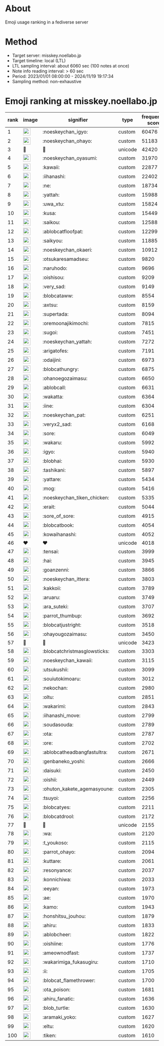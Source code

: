 # About
Emoji usage ranking in a fediverse server

# Method
- Target server: misskey.noellabo.jp
- Target timeline: local (LTL)
- LTL sampling interval: about 6060 sec (100 notes at once)
- Note info reading interval: > 60 sec
- Period: 2023/01/01 08:00:00 - 2024/11/19 19:17:34 
- Sampling method: non-exhaustive

# Emoji ranking at misskey.noellabo.jp

|rank|image|signifier|type|frequency score|
|----|----|----|----|----|
|1|<img height="24" src="https://misskey.noellabo.jp/emoji/noeskeychan_igyo.webp">|:noeskeychan_igyo:|custom|60476|
|2|<img height="24" src="https://misskey.noellabo.jp/emoji/noeskeychan_ohayo.webp">|:noeskeychan_ohayo:|custom|51183|
|3|🎉|🎉|unicode|42420|
|4|<img height="24" src="https://misskey.noellabo.jp/emoji/noeskeychan_oyasumi.webp">|:noeskeychan_oyasumi:|custom|31970|
|5|<img height="24" src="https://misskey.noellabo.jp/emoji/kawaii.webp">|:kawaii:|custom|22877|
|6|<img height="24" src="https://misskey.noellabo.jp/emoji/iihanashi.webp">|:iihanashi:|custom|22402|
|7|<img height="24" src="https://misskey.noellabo.jp/emoji/ne.webp">|:ne:|custom|18734|
|8|<img height="24" src="https://misskey.noellabo.jp/emoji/yattah.webp">|:yattah:|custom|15988|
|9|<img height="24" src="https://misskey.noellabo.jp/emoji/uwa_xtu.webp">|:uwa_xtu:|custom|15824|
|10|<img height="24" src="https://misskey.noellabo.jp/emoji/kusa.webp">|:kusa:|custom|15449|
|11|<img height="24" src="https://misskey.noellabo.jp/emoji/saikou.webp">|:saikou:|custom|12588|
|12|<img height="24" src="https://misskey.noellabo.jp/emoji/ablobcatfloofpat.webp">|:ablobcatfloofpat:|custom|12299|
|13|<img height="24" src="https://misskey.noellabo.jp/emoji/saikyou.webp">|:saikyou:|custom|11885|
|14|<img height="24" src="https://misskey.noellabo.jp/emoji/noeskeychan_okaeri.webp">|:noeskeychan_okaeri:|custom|10912|
|15|<img height="24" src="https://misskey.noellabo.jp/emoji/otsukaresamadseu.webp">|:otsukaresamadseu:|custom|9820|
|16|<img height="24" src="https://misskey.noellabo.jp/emoji/naruhodo.webp">|:naruhodo:|custom|9696|
|17|<img height="24" src="https://misskey.noellabo.jp/emoji/oishisou.webp">|:oishisou:|custom|9209|
|18|<img height="24" src="https://misskey.noellabo.jp/emoji/very_sad.webp">|:very_sad:|custom|9149|
|19|<img height="24" src="https://misskey.noellabo.jp/emoji/blobcataww.webp">|:blobcataww:|custom|8554|
|20|<img height="24" src="https://misskey.noellabo.jp/emoji/axtsu.webp">|:axtsu:|custom|8159|
|21|<img height="24" src="https://misskey.noellabo.jp/emoji/supertada.webp">|:supertada:|custom|8094|
|22|<img height="24" src="https://misskey.noellabo.jp/emoji/oremoonajikimochi.webp">|:oremoonajikimochi:|custom|7815|
|23|<img height="24" src="https://misskey.noellabo.jp/emoji/sugoi.webp">|:sugoi:|custom|7451|
|24|<img height="24" src="https://misskey.noellabo.jp/emoji/noeskeychan_yattah.webp">|:noeskeychan_yattah:|custom|7272|
|25|<img height="24" src="https://misskey.noellabo.jp/emoji/arigatofes.webp">|:arigatofes:|custom|7191|
|26|<img height="24" src="https://misskey.noellabo.jp/emoji/odaijini.webp">|:odaijini:|custom|6973|
|27|<img height="24" src="https://misskey.noellabo.jp/emoji/blobcathungry.webp">|:blobcathungry:|custom|6875|
|28|<img height="24" src="https://misskey.noellabo.jp/emoji/ohanoegozaimasu.webp">|:ohanoegozaimasu:|custom|6650|
|29|<img height="24" src="https://misskey.noellabo.jp/emoji/ablobcall.webp">|:ablobcall:|custom|6631|
|30|<img height="24" src="https://misskey.noellabo.jp/emoji/wakatta.webp">|:wakatta:|custom|6364|
|31|<img height="24" src="https://misskey.noellabo.jp/emoji/iine.webp">|:iine:|custom|6304|
|32|<img height="24" src="https://misskey.noellabo.jp/emoji/noeskeychan_pat.webp">|:noeskeychan_pat:|custom|6251|
|33|<img height="24" src="https://misskey.noellabo.jp/emoji/veryx2_sad.webp">|:veryx2_sad:|custom|6168|
|34|<img height="24" src="https://misskey.noellabo.jp/emoji/sore.webp">|:sore:|custom|6049|
|35|<img height="24" src="https://misskey.noellabo.jp/emoji/wakaru.webp">|:wakaru:|custom|5992|
|36|<img height="24" src="https://misskey.noellabo.jp/emoji/igyo.webp">|:igyo:|custom|5940|
|37|<img height="24" src="https://misskey.noellabo.jp/emoji/blobhai.webp">|:blobhai:|custom|5930|
|38|<img height="24" src="https://misskey.noellabo.jp/emoji/tashikani.webp">|:tashikani:|custom|5897|
|39|<img height="24" src="https://misskey.noellabo.jp/emoji/yattare.webp">|:yattare:|custom|5434|
|40|<img height="24" src="https://misskey.noellabo.jp/emoji/mog.webp">|:mog:|custom|5416|
|41|<img height="24" src="https://misskey.noellabo.jp/emoji/noeskeychan_tiken_chicken.webp">|:noeskeychan_tiken_chicken:|custom|5335|
|42|<img height="24" src="https://misskey.noellabo.jp/emoji/erait.webp">|:erait:|custom|5044|
|43|<img height="24" src="https://misskey.noellabo.jp/emoji/sore_of_sore.webp">|:sore_of_sore:|custom|4915|
|44|<img height="24" src="https://misskey.noellabo.jp/emoji/blobcatbook.webp">|:blobcatbook:|custom|4054|
|45|<img height="24" src="https://misskey.noellabo.jp/emoji/kowaihanashi.webp">|:kowaihanashi:|custom|4052|
|46|❤|❤|unicode|4018|
|47|<img height="24" src="https://misskey.noellabo.jp/emoji/tensai.webp">|:tensai:|custom|3999|
|48|<img height="24" src="https://misskey.noellabo.jp/emoji/hai.webp">|:hai:|custom|3945|
|49|<img height="24" src="https://misskey.noellabo.jp/emoji/goanzenni.webp">|:goanzenni:|custom|3866|
|50|<img height="24" src="https://misskey.noellabo.jp/emoji/noeskeychan_ittera.webp">|:noeskeychan_ittera:|custom|3803|
|51|<img height="24" src="https://misskey.noellabo.jp/emoji/kakkoii.webp">|:kakkoii:|custom|3789|
|52|<img height="24" src="https://misskey.noellabo.jp/emoji/aruaru.webp">|:aruaru:|custom|3749|
|53|<img height="24" src="https://misskey.noellabo.jp/emoji/ara_suteki.webp">|:ara_suteki:|custom|3707|
|54|<img height="24" src="https://misskey.noellabo.jp/emoji/parrot_thumbup.webp">|:parrot_thumbup:|custom|3692|
|55|<img height="24" src="https://misskey.noellabo.jp/emoji/blobcatjustright.webp">|:blobcatjustright:|custom|3518|
|56|<img height="24" src="https://misskey.noellabo.jp/emoji/ohayougozaimasu.webp">|:ohayougozaimasu:|custom|3450|
|57|🍗|🍗|unicode|3423|
|58|<img height="24" src="https://misskey.noellabo.jp/emoji/blobcatchristmasglowsticks.webp">|:blobcatchristmasglowsticks:|custom|3303|
|59|<img height="24" src="https://misskey.noellabo.jp/emoji/noeskeychan_kawaii.webp">|:noeskeychan_kawaii:|custom|3115|
|60|<img height="24" src="https://misskey.noellabo.jp/emoji/utsukushii.webp">|:utsukushii:|custom|3099|
|61|<img height="24" src="https://misskey.noellabo.jp/emoji/souiutokimoaru.webp">|:souiutokimoaru:|custom|3012|
|62|<img height="24" src="https://misskey.noellabo.jp/emoji/nekochan.webp">|:nekochan:|custom|2980|
|63|<img height="24" src="https://misskey.noellabo.jp/emoji/oltu.webp">|:oltu:|custom|2851|
|64|<img height="24" src="https://misskey.noellabo.jp/emoji/wakarimi.webp">|:wakarimi:|custom|2843|
|65|<img height="24" src="https://misskey.noellabo.jp/emoji/iihanashi_move.webp">|:iihanashi_move:|custom|2799|
|66|<img height="24" src="https://misskey.noellabo.jp/emoji/soudasouda.webp">|:soudasouda:|custom|2789|
|67|<img height="24" src="https://misskey.noellabo.jp/emoji/ota.webp">|:ota:|custom|2787|
|68|<img height="24" src="https://misskey.noellabo.jp/emoji/ore.webp">|:ore:|custom|2702|
|69|<img height="24" src="https://misskey.noellabo.jp/emoji/ablobcatheadbangfastultra.webp">|:ablobcatheadbangfastultra:|custom|2671|
|70|<img height="24" src="https://misskey.noellabo.jp/emoji/genbaneko_yoshi.webp">|:genbaneko_yoshi:|custom|2666|
|71|<img height="24" src="https://misskey.noellabo.jp/emoji/daisuki.webp">|:daisuki:|custom|2450|
|72|<img height="24" src="https://misskey.noellabo.jp/emoji/oishii.webp">|:oishii:|custom|2449|
|73|<img height="24" src="https://misskey.noellabo.jp/emoji/ohuton_kakete_agemasyoune.webp">|:ohuton_kakete_agemasyoune:|custom|2305|
|74|<img height="24" src="https://misskey.noellabo.jp/emoji/tsuyoi.webp">|:tsuyoi:|custom|2256|
|75|<img height="24" src="https://misskey.noellabo.jp/emoji/blobcatyes.webp">|:blobcatyes:|custom|2211|
|76|<img height="24" src="https://misskey.noellabo.jp/emoji/blobcatdrool.webp">|:blobcatdrool:|custom|2172|
|77|👀|👀|unicode|2155|
|78|<img height="24" src="https://misskey.noellabo.jp/emoji/wa.webp">|:wa:|custom|2120|
|79|<img height="24" src="https://misskey.noellabo.jp/emoji/t_youkoso.webp">|:t_youkoso:|custom|2115|
|80|<img height="24" src="https://misskey.noellabo.jp/emoji/parrot_ohayo.webp">|:parrot_ohayo:|custom|2094|
|81|<img height="24" src="https://misskey.noellabo.jp/emoji/kuttare.webp">|:kuttare:|custom|2061|
|82|<img height="24" src="https://misskey.noellabo.jp/emoji/resonyance.webp">|:resonyance:|custom|2037|
|83|<img height="24" src="https://misskey.noellabo.jp/emoji/konnichiwa.webp">|:konnichiwa:|custom|2033|
|84|<img height="24" src="https://misskey.noellabo.jp/emoji/eeyan.webp">|:eeyan:|custom|1973|
|85|<img height="24" src="https://misskey.noellabo.jp/emoji/ae.webp">|:ae:|custom|1970|
|86|<img height="24" src="https://misskey.noellabo.jp/emoji/kamo.webp">|:kamo:|custom|1943|
|87|<img height="24" src="https://misskey.noellabo.jp/emoji/honshitsu_jouhou.webp">|:honshitsu_jouhou:|custom|1879|
|88|<img height="24" src="https://misskey.noellabo.jp/emoji/ahiru.webp">|:ahiru:|custom|1833|
|89|<img height="24" src="https://misskey.noellabo.jp/emoji/ablobcheer.webp">|:ablobcheer:|custom|1822|
|90|<img height="24" src="https://misskey.noellabo.jp/emoji/oishiine.webp">|:oishiine:|custom|1776|
|91|<img height="24" src="https://misskey.noellabo.jp/emoji/ameownodfast.webp">|:ameownodfast:|custom|1737|
|92|<img height="24" src="https://misskey.noellabo.jp/emoji/wakarimiga_fukasugiru.webp">|:wakarimiga_fukasugiru:|custom|1710|
|93|<img height="24" src="https://misskey.noellabo.jp/emoji/ii.webp">|:ii:|custom|1705|
|94|<img height="24" src="https://misskey.noellabo.jp/emoji/blobcat_flamethrower.webp">|:blobcat_flamethrower:|custom|1700|
|95|<img height="24" src="https://misskey.noellabo.jp/emoji/ota_poison.webp">|:ota_poison:|custom|1681|
|96|<img height="24" src="https://misskey.noellabo.jp/emoji/ahiru_fanatic.webp">|:ahiru_fanatic:|custom|1636|
|97|<img height="24" src="https://misskey.noellabo.jp/emoji/blob_turtle.webp">|:blob_turtle:|custom|1630|
|98|<img height="24" src="https://misskey.noellabo.jp/emoji/aramaki_yoko.webp">|:aramaki_yoko:|custom|1627|
|99|<img height="24" src="https://misskey.noellabo.jp/emoji/eltu.webp">|:eltu:|custom|1620|
|100|<img height="24" src="https://misskey.noellabo.jp/emoji/tiken.webp">|:tiken:|custom|1610|
